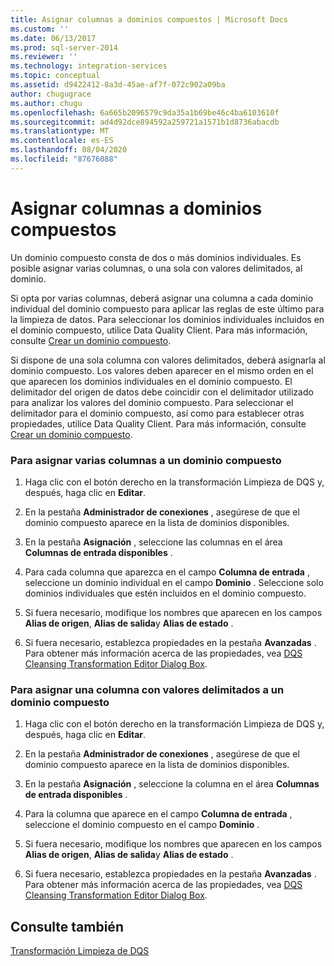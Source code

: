 ```yaml
---
title: Asignar columnas a dominios compuestos | Microsoft Docs
ms.custom: ''
ms.date: 06/13/2017
ms.prod: sql-server-2014
ms.reviewer: ''
ms.technology: integration-services
ms.topic: conceptual
ms.assetid: d9422412-8a3d-45ae-af7f-072c902a09ba
author: chugugrace
ms.author: chugu
ms.openlocfilehash: 6a665b2096579c9da35a1b69be46c4ba6103610f
ms.sourcegitcommit: ad4d92dce894592a259721a1571b1d8736abacdb
ms.translationtype: MT
ms.contentlocale: es-ES
ms.lasthandoff: 08/04/2020
ms.locfileid: "87676088"
---
```

# <a name="map-columns-to-composite-domains"></a>Asignar columnas a dominios compuestos
  Un dominio compuesto consta de dos o más dominios individuales. Es posible asignar varias columnas, o una sola con valores delimitados, al dominio.  
  
 Si opta por varias columnas, deberá asignar una columna a cada dominio individual del dominio compuesto para aplicar las reglas de este último para la limpieza de datos. Para seleccionar los dominios individuales incluidos en el dominio compuesto, utilice Data Quality Client. Para más información, consulte [Crear un dominio compuesto](../../../data-quality-services/create-a-composite-domain.md).  
  
 Si dispone de una sola columna con valores delimitados, deberá asignarla al dominio compuesto. Los valores deben aparecer en el mismo orden en el que aparecen los dominios individuales en el dominio compuesto. El delimitador del origen de datos debe coincidir con el delimitador utilizado para analizar los valores del dominio compuesto. Para seleccionar el delimitador para el dominio compuesto, así como para establecer otras propiedades, utilice Data Quality Client. Para más información, consulte [Crear un dominio compuesto](../../../data-quality-services/create-a-composite-domain.md).  
  
### <a name="to-map-multiple-columns-to-a-composite-domain"></a>Para asignar varias columnas a un dominio compuesto  
  
1.  Haga clic con el botón derecho en la transformación Limpieza de DQS y, después, haga clic en **Editar**.  
  
2.  En la pestaña **Administrador de conexiones** , asegúrese de que el dominio compuesto aparece en la lista de dominios disponibles.  
  
3.  En la pestaña **Asignación** , seleccione las columnas en el área **Columnas de entrada disponibles** .  
  
4.  Para cada columna que aparezca en el campo **Columna de entrada** , seleccione un dominio individual en el campo **Dominio** . Seleccione solo dominios individuales que estén incluidos en el dominio compuesto.  
  
5.  Si fuera necesario, modifique los nombres que aparecen en los campos **Alias de origen**, **Alias de salida**y **Alias de estado** .  
  
6.  Si fuera necesario, establezca propiedades en la pestaña **Avanzadas** . Para obtener más información acerca de las propiedades, vea [DQS Cleansing Transformation Editor Dialog Box](../../dqs-cleansing-transformation-editor-dialog-box.md).  
  
### <a name="to-map-a-column-with-delimited-values-to-a-composite-domain"></a>Para asignar una columna con valores delimitados a un dominio compuesto  
  
1.  Haga clic con el botón derecho en la transformación Limpieza de DQS y, después, haga clic en **Editar**.  
  
2.  En la pestaña **Administrador de conexiones** , asegúrese de que el dominio compuesto aparece en la lista de dominios disponibles.  
  
3.  En la pestaña **Asignación** , seleccione la columna en el área **Columnas de entrada disponibles** .  
  
4.  Para la columna que aparece en el campo **Columna de entrada** , seleccione el dominio compuesto en el campo **Dominio** .  
  
5.  Si fuera necesario, modifique los nombres que aparecen en los campos **Alias de origen**, **Alias de salida**y **Alias de estado** .  
  
6.  Si fuera necesario, establezca propiedades en la pestaña **Avanzadas** . Para obtener más información acerca de las propiedades, vea [DQS Cleansing Transformation Editor Dialog Box](../../dqs-cleansing-transformation-editor-dialog-box.md).  
  
## <a name="see-also"></a>Consulte también  
 [Transformación Limpieza de DQS](dqs-cleansing-transformation.md)  
  
  

